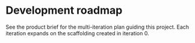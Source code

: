 # Development roadmap

See the product brief for the multi-iteration plan guiding this project. Each iteration expands on the scaffolding created in iteration 0.
